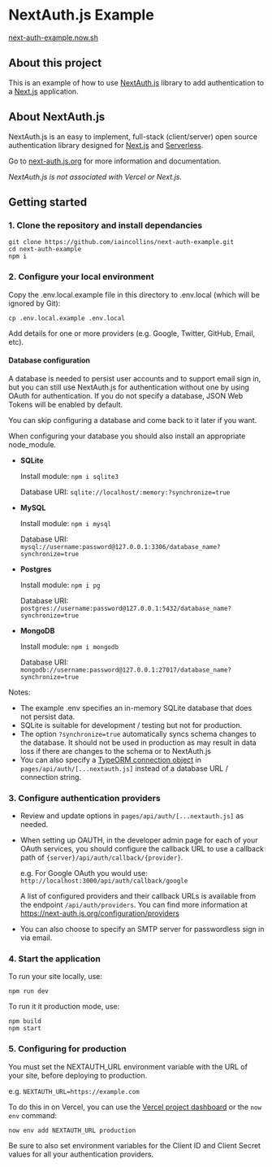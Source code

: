 # NextAuth.js Example

[next-auth-example.now.sh](https://next-auth-example.now.sh)

## About this project

This is an example of how to use [NextAuth.js](https://next-auth.js.org) library to add authentication to a [Next.js](https://nextjs.org) application.

## About NextAuth.js

NextAuth.js is an easy to implement, full-stack (client/server) open source authentication library designed for [Next.js](https://nextjs.org) and [Serverless](https://now.sh).

Go to [next-auth.js.org](https://next-auth.js.org) for more information and documentation.

_NextAuth.js is not associated with Vercel or Next.js._

## Getting started

### 1. Clone the repository and install dependancies

```
git clone https://github.com/iaincollins/next-auth-example.git
cd next-auth-example
npm i
```

### 2. Configure your local environment

Copy the .env.local.example file in this directory to .env.local (which will be ignored by Git):

```
cp .env.local.example .env.local
```

Add details for one or more providers (e.g. Google, Twitter, GitHub, Email, etc).

#### Database configuration

A database is needed to persist user accounts and to support email sign in, but you can still use NextAuth.js for authentication without one by using OAuth for authentication. If you do not specify a database, JSON Web Tokens will be enabled by default.

You can skip configuring a database and come back to it later if you want.

When configuring your database you should also install an appropriate node_module.

- **SQLite**

  Install module:
  `npm i sqlite3`

  Database URI:
  `sqlite://localhost/:memory:?synchronize=true`

- **MySQL**

  Install module:
  `npm i mysql`

  Database URI:
  `mysql://username:password@127.0.0.1:3306/database_name?synchronize=true`

- **Postgres**

  Install module:
  `npm i pg`

  Database URI:
  `postgres://username:password@127.0.0.1:5432/database_name?synchronize=true`

- **MongoDB**

  Install module:
  `npm i mongodb`

  Database URI:
  `mongodb://username:password@127.0.0.1:27017/database_name?synchronize=true`

Notes:

- The example .env specifies an in-memory SQLite database that does not persist data.
- SQLite is suitable for development / testing but not for production.
- The option `?synchronize=true` automatically syncs schema changes to the database. It should not be used in production as may result in data loss if there are changes to the schema or to NextAuth.js
- You can also specify a [TypeORM connection object](https://typeorm.io/#/connection-options) in `pages/api/auth/[...nextauth.js]` instead of a database URL / connection string.

### 3. Configure authentication providers

- Review and update options in `pages/api/auth/[...nextauth.js]` as needed.

- When setting up OAUTH, in the developer admin page for each of your OAuth services, you should configure the callback URL to use a callback path of `{server}/api/auth/callback/{provider}`.

  e.g. For Google OAuth you would use: `http://localhost:3000/api/auth/callback/google`

  A list of configured providers and their callback URLs is available from the endpoint `/api/auth/providers`. You can find more information at https://next-auth.js.org/configuration/providers

- You can also choose to specify an SMTP server for passwordless sign in via email.

### 4. Start the application

To run your site locally, use:

```
npm run dev
```

To run it it production mode, use:

```
npm build
npm start
```

### 5. Configuring for production

You must set the NEXTAUTH_URL environment variable with the URL of your site, before deploying to production.

e.g. `NEXTAUTH_URL=https://example.com`

To do this in on Vercel, you can use the [Vercel project dashboard](https://vercel.com/dashboard) or the `now env` command:

    now env add NEXTAUTH_URL production

Be sure to also set environment variables for the Client ID and Client Secret values for all your authentication providers.

###
